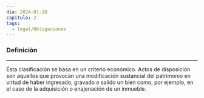 ```yaml
---
dia: 2024-01-18
capitulo: 2
tags:
  - legal/Obligaciones
---
```

### Definición
---
Ésta clasificación se basa en un criterio económico. Actos de disposición son aquellos que provocan una modificación sustancial del patrimonio en virtud de haber ingresado, gravado o salido un bien como, por ejemplo, en el caso de la adquisición o enajenación de un inmueble.